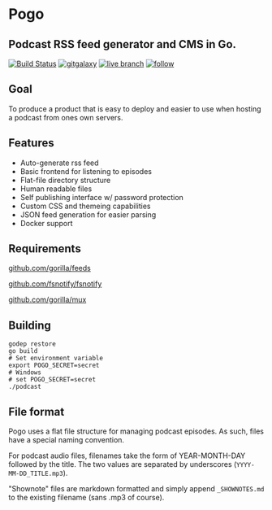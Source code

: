 # Pogo
## Podcast RSS feed generator and CMS in Go.

[![Build Status](https://travis-ci.org/gmemstr/pogo.svg?branch=master)](https://travis-ci.org/gmemstr/pogo) [![gitgalaxy](https://img.shields.io/badge/website-gitgalaxy.com-blue.svg)](https://gitgalaxy.com) [![live branch](https://img.shields.io/badge/live-podcast.gitgalaxy.com-green.svg)](https://podcast.gitgalaxy.com) [![follow](https://img.shields.io/twitter/follow/gitgalaxy.svg?style=social&label=Follow)](https://twitter.com/gitgalaxy)

## Goal

To produce a product that is easy to deploy and easier to use when hosting a podcast from ones own servers. 

## Features

 * Auto-generate rss feed
 * Basic frontend for listening to episodes
 * Flat-file directory structure
 * Human readable files
 * Self publishing interface w/ password protection
 * Custom CSS and themeing capabilities
 * JSON feed generation for easier parsing
 * Docker support

## Requirements

[github.com/gorilla/feeds](https://github.com/gorilla/feeds)

[github.com/fsnotify/fsnotify](https://github.com/fsnotify/fsnotify)

[github.com/gorilla/mux](https://github.com/gorilla/mux)

## Building

```
godep restore
go build
# Set environment variable
export POGO_SECRET=secret
# Windows
# set POGO_SECRET=secret
./podcast
```

## File format

Pogo uses a flat file structure for managing podcast episodes. As such, files have a special naming convention.

For podcast audio files, filenames take the form of YEAR-MONTH-DAY followed by the title. The two values are
separated by underscores (`YYYY-MM-DD_TITLE.mp3`).

"Shownote" files are markdown formatted and simply append `_SHOWNOTES.md` to the existing filename (sans .mp3 of course). 
